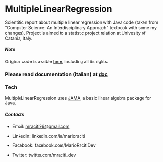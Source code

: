 # MultipleLinearRegression

Scientific  report  about  multiple  linear  regression  with  Java  code  (taken  from  "Computer  Science:  An  Interdisciplinary  Approach"  textbook  with  some  my  changes). Project is aimed to a statistic project relation at Univesity of Catania, Italy.

##### Note

Original code is avaible [here], including all its rights.

### Please read documentation (italian) at [doc]

### Tech

MultipleLinearRegression uses [JAMA], a basic linear algebra package for Java.

##### Contacts

 - Email: mraciti96@gmail.com
 - LinkedIn: linkedin.com/in/marioraciti
 - Facebook: facebook.com/MarioRacitiDev
 - Twitter: twitter.com/mraciti_dev


   [doc]: <https://github.com/zMrDevJ/MultipleLinearRegression/blob/master/docs/REGRESSIONE%20LINEARE%20MULTIPLA.pdf>
   [JAMA]: <https://math.nist.gov/javanumerics/jama/>
   [here]: <https://introcs.cs.princeton.edu/java/97data/MultipleLinearRegression.java.html>
